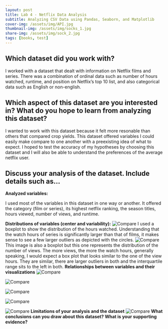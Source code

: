 ```yaml
---
layout: post
title: Lab 4 - Netflix Data Analysis
subtitle: Analyzing CSV Data using Pandas, Seaborn, and Matplotlib
cover-img: /assets/img/API.jpg
thumbnail-img: /assets/img/socks_1.jpg
share-img: /assets/img/sock_2.jpg
tags: [books, test]
---
```


## Which dataset did you work with?

I worked with a dataset that dealt with information on Netflix films and series. There was a combination of ordinal data such as number of hours watched, runtime, and position on Netflix’s top 10 list, and also categorical data such as English or non-english. 

## Which aspect of this dataset are you interested in? What do you hope to learn from analyzing this dataset?

I wanted to work with this dataset because it felt more resonable than others that compared crop yields. This dataset offered variables I could easily make compare to one another with a preexisting idea of what to expect. I hoped to test the accuracy of my hypotheses by choosing this dataset and I will also be able to understand the preferences of the average netflix user.

## Discuss your analysis of the dataset. Include details such as...
**Analyzed variables:**

I used most of the variables in this dataset in one way or another. It offered the category (film or series), its highest netflix ranking, the season titles, hours viewed, number of views, and runtime.

**Distributions of variables (center and variability):**
![Compare](/assets/img/netflix_distribution_3.png)
I used a boxplot to show the distribution of the hours watched. Understanding that the watch hours of series is significantly larger than that of films, it makes sense to see a few larger outliers as depicted with the circles. 
![Compare](/assets/img/netflix_distribution_2.png)
This image is also a boxplot but this one represents the distribution of the number of views. The more views, the more the watch hours, generally speaking, I would expect a box plot that looks similar to the one of the view hours. They are similar, there are larger outliers in both and the interquartile range sits to the left in both.
**Relationships between variables and their visualizations**
![Compare](/assets/img/netflix_compare_1.png)

![Compare](/assets/img/netflix_compare_2.png)

![Compare](/assets/img/netflix_compare_3.png)

![Compare](/assets/img/netflix_compare_4.png)

![Compare](/assets/img/netflix_compare_5.png)
**Limitations of your analysis and the dataset**
![Compare](/assets/img/netflix_limitation.png)
**What conclusions can you draw about this dataset? What is your supporting evidence?**
